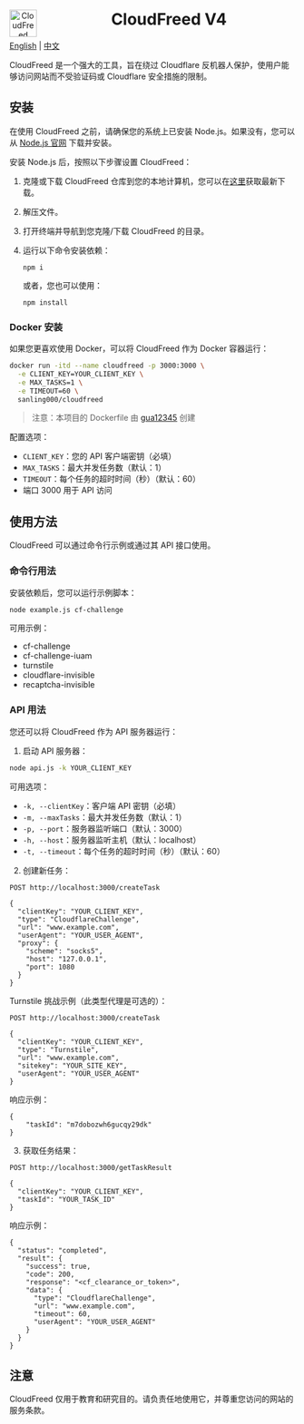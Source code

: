 <div style="text-align:center;">
  <img src="html/CloudFreed.png" alt="CloudFreed Logo" width="48" style="float:left; margin-right:10px;">
  <h1>CloudFreed V4</h1>
</div>

[English](README.md) | [中文](README.zh-CN.md)

CloudFreed 是一个强大的工具，旨在绕过 Cloudflare 反机器人保护，使用户能够访问网站而不受验证码或 Cloudflare 安全措施的限制。

## 安装

在使用 CloudFreed 之前，请确保您的系统上已安装 Node.js。如果没有，您可以从 [Node.js 官网](https://nodejs.org/) 下载并安装。

安装 Node.js 后，按照以下步骤设置 CloudFreed：

1. 克隆或下载 CloudFreed 仓库到您的本地计算机，您可以在[这里](https://github.com/Akmal-CloudFreed/CloudFreed-CloudFlare-bypass/archive/refs/heads/main.zip)获取最新下载。
2. 解压文件。
3. 打开终端并导航到您克隆/下载 CloudFreed 的目录。
4. 运行以下命令安装依赖：

   ```
   npm i
   ```

   或者，您也可以使用：

   ```
   npm install
   ```

### Docker 安装

如果您更喜欢使用 Docker，可以将 CloudFreed 作为 Docker 容器运行：

```bash
docker run -itd --name cloudfreed -p 3000:3000 \
  -e CLIENT_KEY=YOUR_CLIENT_KEY \
  -e MAX_TASKS=1 \
  -e TIMEOUT=60 \
  sanling000/cloudfreed
```

> 注意：本项目的 Dockerfile 由 [gua12345](https://github.com/gua12345) 创建

配置选项：
- `CLIENT_KEY`：您的 API 客户端密钥（必填）
- `MAX_TASKS`：最大并发任务数（默认：1）
- `TIMEOUT`：每个任务的超时时间（秒）（默认：60）
- 端口 3000 用于 API 访问

## 使用方法

CloudFreed 可以通过命令行示例或通过其 API 接口使用。

### 命令行用法

安装依赖后，您可以运行示例脚本：

```bash
node example.js cf-challenge
```

可用示例：

- cf-challenge
- cf-challenge-iuam
- turnstile
- cloudflare-invisible
- recaptcha-invisible

### API 用法

您还可以将 CloudFreed 作为 API 服务器运行：

1. 启动 API 服务器：

```bash
node api.js -k YOUR_CLIENT_KEY
```

可用选项：
- `-k, --clientKey`：客户端 API 密钥（必填）
- `-m, --maxTasks`：最大并发任务数（默认：1）
- `-p, --port`：服务器监听端口（默认：3000）
- `-h, --host`：服务器监听主机（默认：localhost）
- `-t, --timeout`：每个任务的超时时间（秒）（默认：60）

2. 创建新任务：

```
POST http://localhost:3000/createTask

{
  "clientKey": "YOUR_CLIENT_KEY",
  "type": "CloudflareChallenge",
  "url": "www.example.com",
  "userAgent": "YOUR_USER_AGENT",
  "proxy": {
    "scheme": "socks5",
    "host": "127.0.0.1",
    "port": 1080
  }
}
```

Turnstile 挑战示例（此类型代理是可选的）：

```
POST http://localhost:3000/createTask

{
  "clientKey": "YOUR_CLIENT_KEY",
  "type": "Turnstile",
  "url": "www.example.com",
  "sitekey": "YOUR_SITE_KEY",
  "userAgent": "YOUR_USER_AGENT"
}
```

响应示例：

```
{
    "taskId": "m7dobozwh6gucqy29dk"
}
```

3. 获取任务结果：

```
POST http://localhost:3000/getTaskResult

{
  "clientKey": "YOUR_CLIENT_KEY",
  "taskId": "YOUR_TASK_ID"
}
```

响应示例：

```
{
  "status": "completed",
  "result": {
    "success": true,
    "code": 200,
    "response": "<cf_clearance_or_token>",
    "data": {
      "type": "CloudflareChallenge",
      "url": "www.example.com",
      "timeout": 60,
      "userAgent": "YOUR_USER_AGENT"
    }
  }
}
```

## 注意

CloudFreed 仅用于教育和研究目的。请负责任地使用它，并尊重您访问的网站的服务条款。
